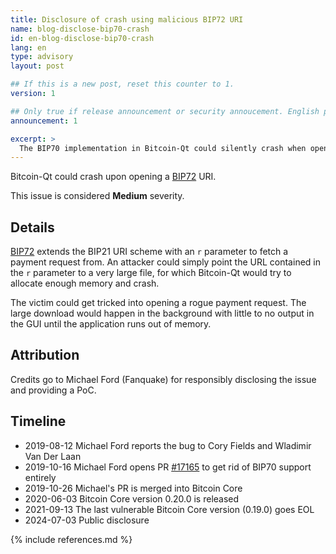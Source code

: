 ```yaml
---
title: Disclosure of crash using malicious BIP72 URI
name: blog-disclose-bip70-crash
id: en-blog-disclose-bip70-crash
lang: en
type: advisory
layout: post

## If this is a new post, reset this counter to 1.
version: 1

## Only true if release announcement or security annoucement. English posts only
announcement: 1

excerpt: >
  The BIP70 implementation in Bitcoin-Qt could silently crash when opening a BIP72 URI. A fix was released on June 3rd, 2020 in Bitcoin Core 0.20.0.
---
```


Bitcoin-Qt could crash upon opening a [BIP72](https://github.com/bitcoin/bips/blob/master/bip-0072.mediawiki) URI.

This issue is considered **Medium** severity.

## Details

[BIP72](https://github.com/bitcoin/bips/blob/master/bip-0072.mediawiki) extends the BIP21 URI scheme
with an `r` parameter to fetch a payment request from. An attacker could simply point the URL
contained in the `r` parameter to a very large file, for which Bitcoin-Qt would try to allocate
enough memory and crash.

The victim could get tricked into opening a rogue payment request. The large download would happen
in the background with little to no output in the GUI until the application runs out of memory.

## Attribution

Credits go to Michael Ford (Fanquake) for responsibly disclosing the issue and providing a PoC.

## Timeline

- 2019-08-12 Michael Ford reports the bug to Cory Fields and Wladimir Van Der Laan
- 2019-10-16 Michael Ford opens PR [#17165](https://github.com/bitcoin/bitcoin/pull/17165) to get rid of BIP70 support entirely
- 2019-10-26 Michael's PR is merged into Bitcoin Core
- 2020-06-03 Bitcoin Core version 0.20.0 is released
- 2021-09-13 The last vulnerable Bitcoin Core version (0.19.0) goes EOL
- 2024-07-03 Public disclosure

{% include references.md %}
